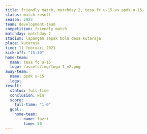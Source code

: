 ```yaml
---
title: friendly match, matchday 2, tesa fc u-15 vs ppdk u-15
status: match result
season: 2023
team: development-team
competition: friendly match
matchday: matchday 2
stadium: lapangan sepak bola desa kutaraja
place: kutaraja
time: 11 februari 2023
kick-off: "15:30"
home-team:
  name: tesa fc u-15
  logo: /assets/img/logo-1_v2.png
away-team:
  name: ppdk u-15
  logo: 
result:
  status: full-time
  conclusion: win
  score:
    full-time: "1-0"
  goal:
    home-team:
      - name: fazri
        time: 50
---
```

